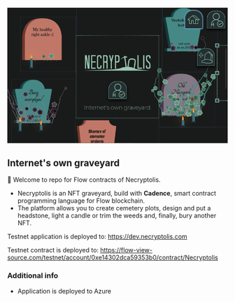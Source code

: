 <p align="center">
    <a href="https://dev.necryptolis.com/">
        <img src="necryptolis.png" />
    </a>
</p>

## Internet's own graveyard

👋 Welcome to repo for Flow contracts of Necryptolis.

- Necryptolis is an NFT graveyard, build with **Cadence**, smart contract programming language for Flow blockchain.
- The platform allows you to create cemetery plots, design and put a headstone, light a candle or trim the weeds and, finally, bury another NFT.

Testnet application is deployed to: https://dev.necryptolis.com

Testnet contract is deployed to: https://flow-view-source.com/testnet/account/0xe14302dca59353b0/contract/Necryptolis

### Additional info

- Application is deployed to Azure
